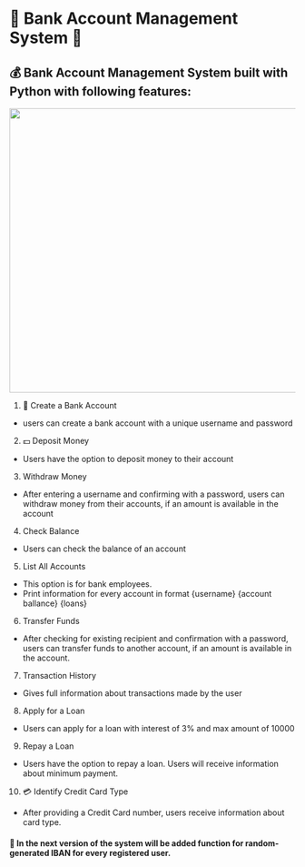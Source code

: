 # 🌟 Bank Account Management System 🌟

## 💰 Bank Account Management System built with Python with following features:

<img align="center" width="1000" height="500" src="https://github.com/user-attachments/assets/9c7bab4f-9406-4b00-9f29-3095de06386a">


1. 🏦 Create a Bank Account
  * users can create a bank account with a unique username and password

2. 💵 Deposit Money
  * Users have the option to deposit money to their account
    
3. Withdraw Money
  * After entering a username and confirming with a password, users can withdraw money from their accounts, if an amount is available in the account
    
4. Check Balance
  * Users can check the balance of an account
    
5. List All Accounts
  * This option is for bank employees.
  * Print information for every account in format {username} {account ballance} {loans}
    
6. Transfer Funds
  * After checking for existing recipient and confirmation with a password, users can transfer funds to another account, if an amount is available in the account.
    
7. Transaction History
  * Gives full information about transactions made by the user


8. Apply for a Loan
  * Users can apply for a loan with interest of 3% and max amount of 10000

9. Repay a Loan
  * Users have the option to repay a loan. Users will receive information about minimum payment.
    
10. 💳 Identify Credit Card Type
  * After providing a Credit Card number, users receive information about card type.

 #### 🎯 In the next version of the system will be added function for random-generated IBAN for every registered user.

